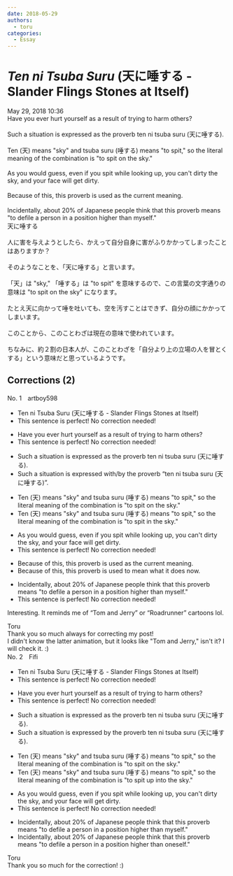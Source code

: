 ```yaml
---
date: 2018-05-29
authors:
  - toru
categories:
  - Essay
---
```


<h1 id="subject_show"><strong><em>Ten ni Tsuba Suru</strong></em> (天に唾する - Slander Flings Stones at Itself)</h1>
<div class="date">May 29, 2018 10:36</div>
<div id="post"><div id="body_show_ori">
Have you ever hurt yourself as a result of trying to harm others?<br/><br/>Such a situation is expressed as the proverb ten ni tsuba suru (天に唾する).<br/><br/>Ten (天) means "sky" and tsuba suru (唾する) means "to spit," so the literal meaning of the combination is "to spit on the sky."<br/><br/>As you would guess, even if you spit while looking up, you can't dirty the sky, and your face will get dirty.<br/><br/>Because of this, this proverb is used as the current meaning.<br/><br/>Incidentally, about 20% of Japanese people think that this proverb means "to defile a person in a position higher than myself."
</div></div>

<!-- more -->

<div id="post_ja"><div id="body_show_mo">
天に唾する<br/><br/>人に害を与えようとしたら、かえって自分自身に害がふりかかってしまったことはありますか？<br/><br/>そのようなことを、「天に唾する」と言います。<br/><br/>「天」は "sky," 「唾する」は "to spit" を意味するので、この言葉の文字通りの意味は "to spit on the sky" になります。<br/><br/>たとえ天に向かって唾を吐いても、空を汚すことはできず、自分の顔にかかってしまいます。<br/><br/>このことから、このことわざは現在の意味で使われています。<br/><br/>ちなみに、約２割の日本人が、このことわざを「自分より上の立場の人を冒とくする」という意味だと思っているようです。
</div></div>

## Corrections (2)
<div id="block"><div class="first_name"> No. 1　<span class="just_name">artboy598</span></div><div id="block2">
<ul class="correction_field">
<li class="incorrect">Ten ni Tsuba Suru (天に唾する - Slander Flings Stones at Itself)</li>
<li class="corrected perfect">This sentence is perfect! No correction needed!</li>
</ul>
<ul class="correction_field">
<li class="incorrect">Have you ever hurt yourself as a result of trying to harm others?</li>
<li class="corrected perfect">This sentence is perfect! No correction needed!</li>
</ul>
<ul class="correction_field">
<li class="incorrect">Such a situation is expressed as the proverb ten ni tsuba suru (天に唾する).</li>
<li class="corrected correct">
Such a situation is <span class="f_bold"><span class="f_blue">expressed with/by</span></span> the proverb “ten ni tsuba suru (天に唾する)”.
</li>
</ul>
<ul class="correction_field">
<li class="incorrect">Ten (天) means "sky" and tsuba suru (唾する) means "to spit," so the literal meaning of the combination is "to spit on the sky."</li>
<li class="corrected correct">
Ten (天) means "sky" and tsuba suru (唾する) means "to spit," so the literal meaning of the combination is "to spit <span class="f_red">in</span> the sky."
</li>
</ul>
<ul class="correction_field">
<li class="incorrect">As you would guess, even if you spit while looking up, you can't dirty the sky, and your face will get dirty.</li>
<li class="corrected perfect">This sentence is perfect! No correction needed!</li>
</ul>
<ul class="correction_field">
<li class="incorrect">Because of this, this proverb is used as the current meaning.</li>
<li class="corrected correct">
Because of this, this proverb is used <span class="f_blue">to mean what it does now.</span>
</li>
</ul>
<ul class="correction_field">
<li class="incorrect">Incidentally, about 20% of Japanese people think that this proverb means "to defile a person in a position higher than myself."</li>
<li class="corrected perfect">This sentence is perfect! No correction needed!</li>
</ul>
<p class="comment_small">
 Interesting.  It reminds me of “Tom and Jerry” or “Roadrunner” cartoons lol.
</p>

</div><div class="name"><span class="just_name">Toru</span><br>
Thank you so much always for correcting my post!<br/>I didn't know the latter animation, but it looks like "Tom and Jerry," isn't it? I will check it. :)
</div>
</div>
<div id="block"><div class="first_name"> No. 2　<span class="just_name">Fifi</span></div><div id="block2">
<ul class="correction_field">
<li class="incorrect">Ten ni Tsuba Suru (天に唾する - Slander Flings Stones at Itself)</li>
<li class="corrected perfect">This sentence is perfect! No correction needed!</li>
</ul>
<ul class="correction_field">
<li class="incorrect">Have you ever hurt yourself as a result of trying to harm others?</li>
<li class="corrected perfect">This sentence is perfect! No correction needed!</li>
</ul>
<ul class="correction_field">
<li class="incorrect">Such a situation is expressed as the proverb ten ni tsuba suru (天に唾する).</li>
<li class="corrected correct">
Such a situation is expressed <span class="f_red">by</span> the proverb ten ni tsuba suru (天に唾する).
</li>
</ul>
<ul class="correction_field">
<li class="incorrect">Ten (天) means "sky" and tsuba suru (唾する) means "to spit," so the literal meaning of the combination is "to spit on the sky."</li>
<li class="corrected correct">
Ten (天) means "sky" and tsuba suru (唾する) means "to spit," so the literal meaning of the combination is "to spit <span class="f_red">up</span> <span class="f_red">into</span> the sky."
</li>
</ul>
<ul class="correction_field">
<li class="incorrect">As you would guess, even if you spit while looking up, you can't dirty the sky, and your face will get dirty.</li>
<li class="corrected perfect">This sentence is perfect! No correction needed!</li>
</ul>
<ul class="correction_field">
<li class="incorrect">Incidentally, about 20% of Japanese people think that this proverb means "to defile a person in a position higher than myself."</li>
<li class="corrected correct">
Incidentally, about 20% of Japanese people think that this proverb means "to defile a person in a position higher than <span class="f_blue">ones</span>elf."
</li>
</ul>
</div><div class="name"><span class="just_name">Toru</span><br>
Thank you so much for the correction! :)
</div>
</div>
